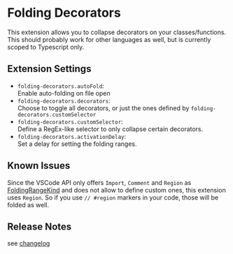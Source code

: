 # Folding Decorators

This extension allows you to collapse decorators on your classes/functions. This should probably work for other languages as well, but is currently scoped to Typescript only.

## Extension Settings

* `folding-decorators.autoFold`:\
  Enable auto-folding on file open
* `folding-decorators.decorators`:\
  Choose to toggle all decorators, or just the ones defined by `folding-decorators.customSelector`
* `folding-decorators.customSelector`:\
  Define a RegEx-like selector to only collapse certain decorators.
* `folding-decorators.activationDelay`:\
  Set a delay for setting the folding ranges.

## Known Issues

Since the VSCode API only offers `Import`, `Comment` and `Region` as [FoldingRangeKind](https://code.visualstudio.com/api/references/vscode-api#FoldingRangeKind) and does not allow to define custom ones, this extension uses `Region`. So if you use `// #region` markers in your code, those will be folded as well.

## Release Notes

see [changelog](./CHANGELOG.md)
